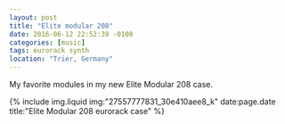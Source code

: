```yaml
---
layout: post
title: "Elite modular 208"
date: 2016-06-12 22:52:39 -0100
categories: [music]
tags: eurorack synth
location: "Trier, Germany"
---
```


My favorite modules in my new Elite Modular 208 case.

{% include img.liquid img:"27557777831_30e410aee8_k" date:page.date title:"Elite Modular 208 eurorack case" %}
